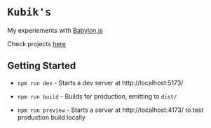 # `Kubik's`

My experiements with <a href="https://github.com/BabylonJS/Babylon.js" target="_blank">Babylon.js</a>

Check projects <a href="https://borislord.github.io/rubiks/" target="_blank">here</a>

## Getting Started

- `npm run dev` - Starts a dev server at http://localhost:5173/

- `npm run build` - Builds for production, emitting to `dist/`

- `npm run preview` - Starts a server at http://localhost:4173/ to test production build locally
